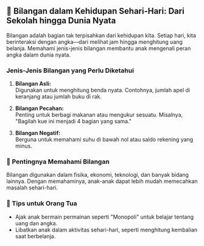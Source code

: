 ## 🎲 Bilangan dalam Kehidupan Sehari-Hari: Dari Sekolah hingga Dunia Nyata  

Bilangan adalah bagian tak terpisahkan dari kehidupan kita. Setiap hari, kita berinteraksi dengan angka—dari melihat jam hingga menghitung uang belanja. Memahami jenis-jenis bilangan membantu anak mengenali peran angka dalam dunia nyata.  

### Jenis-Jenis Bilangan yang Perlu Diketahui  
1. **Bilangan Asli:**  
   Digunakan untuk menghitung benda nyata. Contohnya, jumlah apel di keranjang atau jumlah buku di rak.  

2. **Bilangan Pecahan:**  
   Penting untuk berbagi makanan atau mengukur sesuatu. Misalnya, "Bagilah kue ini menjadi 4 bagian yang sama."  

3. **Bilangan Negatif:**  
   Berguna untuk memahami suhu di bawah nol atau saldo rekening yang minus.  

### 🌟 Pentingnya Memahami Bilangan  
Bilangan digunakan dalam fisika, ekonomi, teknologi, dan banyak bidang lainnya. Dengan memahaminya, anak-anak dapat lebih mudah memecahkan masalah sehari-hari.  

### 📘 Tips untuk Orang Tua  
- Ajak anak bermain permainan seperti "Monopoli" untuk belajar tentang uang dan angka.  
- Libatkan anak dalam aktivitas sehari-hari, seperti menghitung kembalian saat berbelanja.  